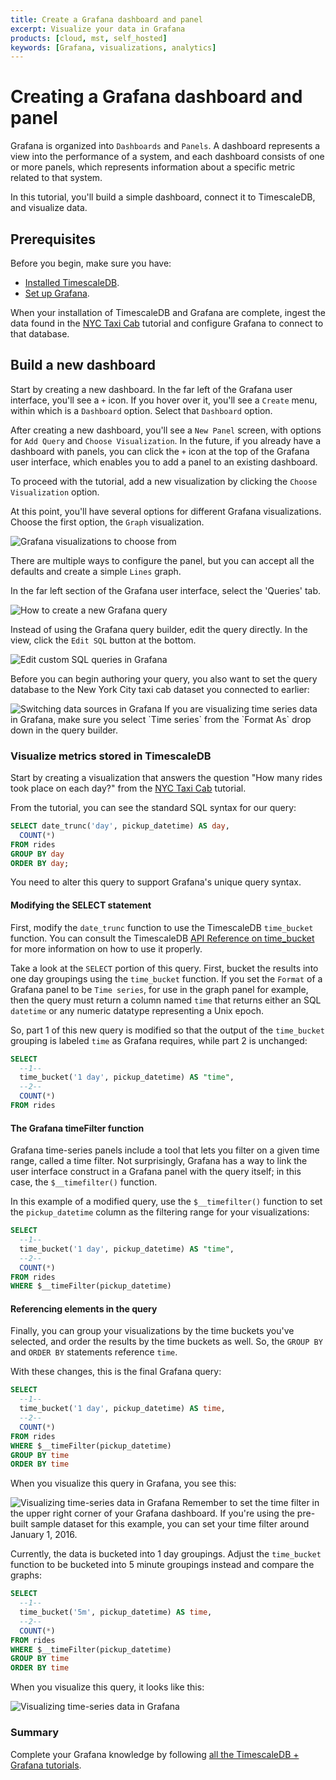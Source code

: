 ```yaml
---
title: Create a Grafana dashboard and panel
excerpt: Visualize your data in Grafana
products: [cloud, mst, self_hosted]
keywords: [Grafana, visualizations, analytics]
---
```


# Creating a Grafana dashboard and panel

Grafana is organized into `Dashboards` and `Panels`. A dashboard represents a
view into the performance of a system, and each dashboard consists of one or
more panels, which represents information about a specific metric related to
that system.

In this tutorial, you'll build a simple dashboard, connect it to TimescaleDB,
and visualize data.

## Prerequisites

Before you begin, make sure you have:

*   [Installed TimescaleDB][install-timescale].
*   [Set up Grafana][install-grafana].

When your installation of TimescaleDB and Grafana are complete, ingest the data
found in the [NYC Taxi Cab][nyc-taxi] tutorial and configure Grafana to connect
to that database.

## Build a new dashboard

Start by creating a new dashboard. In the far left of the Grafana user
interface, you'll see a `+` icon. If you hover over it, you'll see a `Create`
menu, within which is a `Dashboard` option. Select that `Dashboard` option.

After creating a new dashboard, you'll see a `New Panel` screen, with options
for `Add Query` and `Choose Visualization`. In the future, if you already have a
dashboard with panels, you can click the `+` icon at the top of the
Grafana user interface, which enables you to add a panel to an existing
dashboard.

To proceed with the tutorial, add a new visualization by clicking the `Choose
Visualization` option.

At this point, you'll have several options for different Grafana visualizations.
Choose the first option, the `Graph` visualization.

<img class="main-content__illustration" src="https://assets.iobeam.com/images/docs/screenshots-for-grafana-tutorial/grafana_visualizations.png" alt="Grafana visualizations to choose from"/>

There are multiple ways to configure the panel, but you can accept all the
defaults and create a simple `Lines` graph.

In the far left section of the Grafana user interface, select the 'Queries' tab.

<img class="main-content__illustration" src="https://assets.iobeam.com/images/docs/screenshots-for-grafana-tutorial/create_grafana_query.png" alt="How to create a new Grafana query"/>

Instead of using the Grafana query builder, edit the query directly. In the
view, click the `Edit SQL` button at the bottom.

<img class="main-content__illustration" src="https://assets.iobeam.com/images/docs/screenshots-for-grafana-tutorial/edit_sql_in_grafana.png" alt="Edit custom SQL queries in Grafana"/>

Before you can begin authoring your query, you also want to set the query database
to the New York City taxi cab dataset you connected to earlier:

<img class="main-content__illustration" src="https://assets.iobeam.com/images/docs/screenshots-for-grafana-tutorial/set_data_source.png" alt="Switching data sources in Grafana"/>

<Highlight type="note">
If you are visualizing time series data in Grafana, make sure you select
`Time series` from the `Format As` drop down in the query builder.
</Highlight>

### Visualize metrics stored in TimescaleDB

Start by creating a visualization that answers the question "How many
rides took place on each day?" from the [NYC Taxi Cab][nyc-taxi] tutorial.

From the tutorial, you can see the standard SQL syntax for our query:

```sql
SELECT date_trunc('day', pickup_datetime) AS day,
  COUNT(*)
FROM rides
GROUP BY day
ORDER BY day;
```

You need to alter this query to support Grafana's unique query syntax.

#### Modifying the SELECT statement

First, modify the `date_trunc` function to use the TimescaleDB `time_bucket`
function. You can consult the TimescaleDB
[API Reference on time_bucket][time-bucket-reference]
for more information on how to use it properly.

Take a look at the `SELECT` portion of this query. First, bucket the results
into one day groupings using the `time_bucket` function. If you set the `Format`
of a Grafana panel to be `Time series`, for use in the graph panel for example,
then the query must return a column named `time` that returns either an SQL
`datetime` or any numeric datatype representing a Unix epoch.

So, part 1 of this new query is modified so that the output of the `time_bucket`
grouping is labeled `time` as Grafana requires, while part 2 is unchanged:

```sql
SELECT
  --1--
  time_bucket('1 day', pickup_datetime) AS "time",
  --2--
  COUNT(*)
FROM rides
```

#### The Grafana timeFilter function

Grafana time-series panels include a tool that lets you filter on a given time
range, called a time filter. Not surprisingly, Grafana has a way to link the
user interface construct in a Grafana panel with the query itself; in this case,
the `$__timefilter()` function.

In this example of a modified query, use the `$__timefilter()` function to set
the `pickup_datetime` column as the filtering range for your visualizations:

```sql
SELECT
  --1--
  time_bucket('1 day', pickup_datetime) AS "time",
  --2--
  COUNT(*)
FROM rides
WHERE $__timeFilter(pickup_datetime)
```

#### Referencing elements in the query

Finally, you can group your visualizations by the time buckets you've selected,
and order the results by the time buckets as well. So, the `GROUP BY` and
`ORDER BY` statements reference `time`.

With these changes, this is the final Grafana query:

```sql
SELECT
  --1--
  time_bucket('1 day', pickup_datetime) AS time,
  --2--
  COUNT(*)
FROM rides
WHERE $__timeFilter(pickup_datetime)
GROUP BY time
ORDER BY time
```

When you visualize this query in Grafana, you see this:

<img class="main-content__illustration" src="https://assets.iobeam.com/images/docs/screenshots-for-grafana-tutorial/grafana_query_results.png" alt="Visualizing time-series data in Grafana"/>

<Highlight type="note">
Remember to set the time filter in the upper right corner of your Grafana
dashboard. If you're using the pre-built sample dataset for this example, you
can set your time filter around January 1, 2016.
</Highlight>

Currently, the data is bucketed into 1 day groupings. Adjust the `time_bucket`
function to be bucketed into 5 minute groupings instead and compare the graphs:

```sql
SELECT
  --1--
  time_bucket('5m', pickup_datetime) AS time,
  --2--
  COUNT(*)
FROM rides
WHERE $__timeFilter(pickup_datetime)
GROUP BY time
ORDER BY time
```

When you visualize this query, it looks like this:

<img class="main-content__illustration" src="https://assets.iobeam.com/images/docs/screenshots-for-grafana-tutorial/grafana_query_results_5m.png" alt="Visualizing time-series data in Grafana"/>

### Summary

Complete your Grafana knowledge by following
[all the TimescaleDB + Grafana tutorials][tutorial-grafana].

[install-grafana]: /timescaledb/:currentVersion:/tutorials/grafana/installation
[install-timescale]: /install/latest/
[nyc-taxi]: /timescaledb/:currentVersion:/tutorials/nyc-taxi-cab
[time-bucket-reference]: /api/:currentVersion:/hyperfunctions/time_bucket
[tutorial-grafana]: /timescaledb/:currentVersion:/tutorials/grafana
